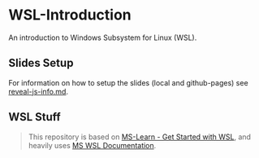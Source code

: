 # WSL-Introduction

An introduction to Windows Subsystem for Linux (WSL).

## Slides Setup

For information on how to setup the slides (local and github-pages) see [reveal-js-info.md](./reveal-js-info.md).

## WSL Stuff

> This repository is based on [MS-Learn - Get Started with WSL](https://learn.microsoft.com/en-us/training/modules/get-started-with-windows-subsystem-for-linux/), and heavily uses [MS WSL Documentation](https://learn.microsoft.com/en-us/windows/wsl/).

